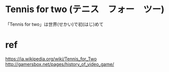 # Tennis for two (テニス　フォー　ツー)

「Tennis for two」は世界(せかい)で初(はじ)めて



# ref
https://ja.wikipedia.org/wiki/Tennis_for_Two
http://gamersbox.net/pages/history_of_video_game/
